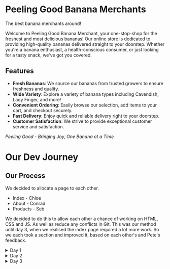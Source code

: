 # Peeling Good Banana Merchants

The best banana merchants around!

Welcome to Peeling Good Banana Merchant, your one-stop-shop for the freshest and most delicious bananas! Our online store is dedicated to providing high-quality bananas delivered straight to your doorstep. Whether you're a banana enthusiast, a health-conscious consumer, or just looking for a tasty snack, we've got you covered.

## Features

-   **Fresh Bananas**: We source our bananas from trusted growers to ensure freshness and quality.
-   **Wide Variety**: Explore a variety of banana types including Cavendish, Lady Finger, and more!
-   **Convenient Ordering**: Easily browse our selection, add items to your cart, and checkout securely.
-   **Fast Delivery**: Enjoy quick and reliable delivery right to your doorstep.
-   **Customer Satisfaction**: We strive to provide exceptional customer service and satisfaction.

_Peeling Good - Bringing Joy, One Banana at a Time_

# Our Dev Journey

## Our Process

We decided to allocate a page to each other.

-   Index - Chloe
-   About - Conrad
-   Products - Seb

We decided to do this to allow each other a chance of working on HTML, CSS and JS. As well as reduce any conflicts in Git. This was our method until day 3, when we realised the index page required a lot more work. So we each took a section and improved it, based on each other's and Pete's feedback.

<details>

<summary>Day 1</summary>

# How far we've got

## GHPages as of 5:18pm 18/04/2024

### Index

![alt text](readme_images/day1-index.png)

### Products

![alt text](readme_images/day1-products.png)

### About

![alt text](readme_images/day1-about.png)

# What you plan to do next

-   Footer
-   Hero
-   Responsive design
-   JS
-   Figure out the content (e.g images, text)
-   Finish by Friday

# Confidence levels

## Current

-   Conrad - 66.66%
-   Seb - confident but maybe not after js
-   Chloe - 90%

## To finish

-   Conrad - 100% for min requirement
-   Seb - 100% for min requirement
-   Chloe - 100% for min requirement

# Frustration levels!

-   Conrad - "I don't like the trello board"
-   Seb - "can be frustrating but will get used to it"
-   Chloe - "Conrad is mean to me about the bananas :("

# Things you've learned today

-   Lots about git workflow
-   logistics is 2/3rd of the work!
-   Responsive design is hard

# Any other thoughts!

-   Excited for tomorrow!!!
-   Excited for JS
-   Tired :(

</details>

<details>

<summary>Day 2</summary>

# How far we've got

## GHPages as of 4:30pm 19/04/2024

### Index

Working Tabs.

![alt text](readme_images/day2-index.png)

### Products

![alt text](readme_images/day2-about.png)

### About

![alt text](readme_images/day2-products.png)

</details>

<details>

<summary>Day 3</summary>

# How far we've got

## GHPages as of 4:30pm 19/04/2024

### Index

#### Desktop

#### Mobile

![alt text](readme_images/day3-index.png)

### Products

#### Desktop

#### Mobile

![alt text](readme_images/day3-about.png)

### About

#### Desktop

#### Mobile

![alt text](readme_images/day3-products.png)

</details>
